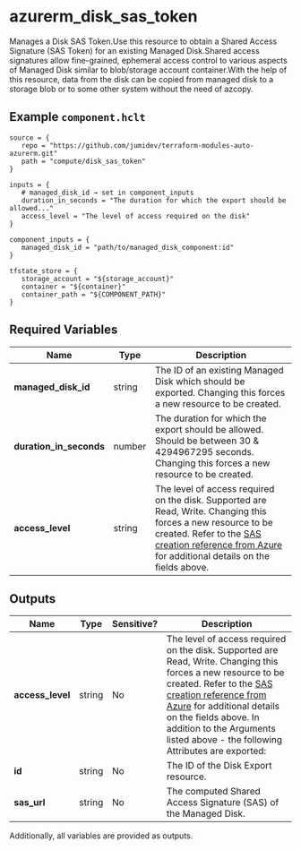 # azurerm_disk_sas_token

Manages a Disk SAS Token.Use this resource to obtain a Shared Access Signature (SAS Token) for an existing Managed Disk.Shared access signatures allow fine-grained, ephemeral access control to various aspects of Managed Disk similar to blob/storage account container.With the help of this resource, data from the disk can be copied from managed disk to a storage blob or to some other system without the need of azcopy.

## Example `component.hclt`

```hcl
source = {
   repo = "https://github.com/jumidev/terraform-modules-auto-azurerm.git"   
   path = "compute/disk_sas_token"   
}

inputs = {
   # managed_disk_id → set in component_inputs
   duration_in_seconds = "The duration for which the export should be allowed..."   
   access_level = "The level of access required on the disk"   
}

component_inputs = {
   managed_disk_id = "path/to/managed_disk_component:id"   
}

tfstate_store = {
   storage_account = "${storage_account}"   
   container = "${container}"   
   container_path = "${COMPONENT_PATH}"   
}

```

## Required Variables

| Name | Type |  Description |
| ---- | --------- |  ----------- |
| **managed_disk_id** | string |  The ID of an existing Managed Disk which should be exported. Changing this forces a new resource to be created. | 
| **duration_in_seconds** | number |  The duration for which the export should be allowed. Should be between 30 & 4294967295 seconds. Changing this forces a new resource to be created. | 
| **access_level** | string |  The level of access required on the disk. Supported are Read, Write. Changing this forces a new resource to be created. Refer to the [SAS creation reference from Azure](https://docs.microsoft.com/rest/api/compute/disks/grant-access) for additional details on the fields above. | 



## Outputs

| Name | Type | Sensitive? | Description |
| ---- | ---- | --------- | --------- |
| **access_level** | string | No  | The level of access required on the disk. Supported are Read, Write. Changing this forces a new resource to be created. Refer to the [SAS creation reference from Azure](https://docs.microsoft.com/rest/api/compute/disks/grant-access) for additional details on the fields above. In addition to the Arguments listed above - the following Attributes are exported: | 
| **id** | string | No  | The ID of the Disk Export resource. | 
| **sas_url** | string | No  | The computed Shared Access Signature (SAS) of the Managed Disk. | 

Additionally, all variables are provided as outputs.
